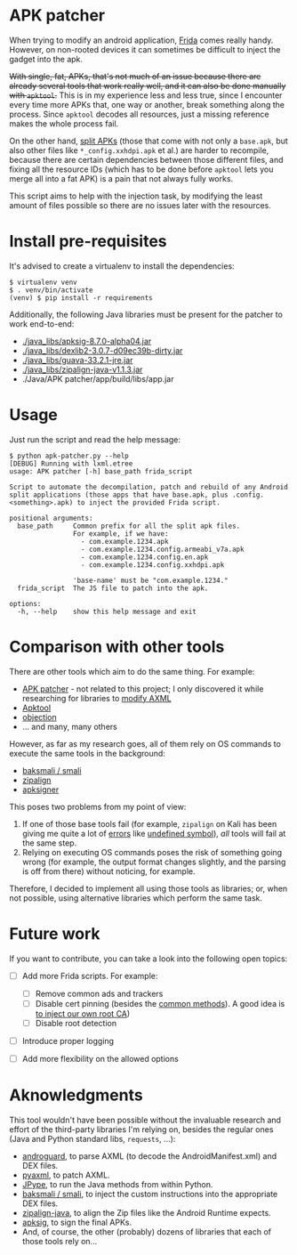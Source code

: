 # APK patcher

When trying to modify an android application, [Frida](frida.re) comes really handy.
However, on non-rooted devices it can sometimes be difficult to inject the gadget into the apk.

~~With single, fat, APKs, that's not much of an issue because there are already several tools that work really well, and it can also be done manually with `apktool`.~~
This is in my experience less and less true, since I encounter every time more APKs that, one way or another, break something along the process.
Since `apktool` decodes all resources, just a missing reference makes the whole process fail.

On the other hand, [split APKs](https://developer.android.com/guide/app-bundle) (those that come with not only a `base.apk`, but also other files like `*_config.xxhdpi.apk` et
al.) are harder to recompile, because there are certain dependencies between those different files, and fixing all the resource IDs (which has to be done before `apktool` lets
you merge all into a fat APK) is a pain that not always fully works.


This script aims to help with the injection task, by modifying the least amount of files possible so there are no issues later with the resources.

# Install pre-requisites

It's advised to create a virtualenv to install the dependencies:
```
$ virtualenv venv
$ . venv/bin/activate
(venv) $ pip install -r requirements
```

Additionally, the following Java libraries must be present for the patcher to work end-to-end:
  - [./java_libs/apksig-8.7.0-alpha04.jar](https://dl.google.com/android/maven2/com/android/tools/build/apksig/8.7.0-alpha04/apksig-8.7.0-alpha04.jar)
  - [./java_libs/dexlib2-3.0.7-d09ec39b-dirty.jar](https://github.com/Foo-Manroot/smali)
  - [./java_libs/guava-33.2.1-jre.jar](https://repo1.maven.org/maven2/com/google/guava/guava/33.2.1-jre/guava-33.2.1-jre.jar)
  - [./java_libs/zipalign-java-v1.1.3.jar](https://jitpack.io/#Iyxan23/zipalign-java/v1.1.3)
  - ./Java/APK patcher/app/build/libs/app.jar

# Usage

Just run the script and read the help message:
```
$ python apk-patcher.py --help
[DEBUG] Running with lxml.etree
usage: APK patcher [-h] base_path frida_script

Script to automate the decompilation, patch and rebuild of any Android split applications (those apps that have base.apk, plus .config.<something>.apk) to inject the provided Frida script.

positional arguments:
  base_path     Common prefix for all the split apk files.
                For example, if we have:
                  - com.example.1234.apk
                  - com.example.1234.config.armeabi_v7a.apk
                  - com.example.1234.config.en.apk
                  - com.example.1234.config.xxhdpi.apk

                'base-name' must be "com.example.1234."
  frida_script  The JS file to patch into the apk.

options:
  -h, --help    show this help message and exit
```

# Comparison with other tools

There are other tools which aim to do the same thing. For example:
  - [APK patcher](https://gitlab.com/MadSquirrels/mobile/apkpatcher) - not related to this project; I only discovered it while researching for libraries to [modify AXML](https://gitlab.com/MadSquirrels/mobile/pyaxml)
  - [Apktool](https://github.com/iBotPeaches/Apktool)
  - [objection](https://github.com/sensepost/objection)
  - ... and many, many others

However, as far as my research goes, all of them rely on OS commands to execute the same tools in the background:
  - [baksmali / smali](https://github.com/google/smali)
  - [zipalign](https://developer.android.com/tools/zipalign)
  - [apksigner](https://developer.android.com/tools/apksigner)


This poses two problems from my point of view:
  1. If one of those base tools fail (for example, `zipalign` on Kali has been giving me quite a lot of [errors](https://github.com/rapid7/metasploit-framework/issues/18301) like [undefined symbol](https://superuser.com/questions/1802392/how-to-fix-error-zipalign-symbol-lookup-error-zipalign-undefined-symbol-zn1)), _all_ tools will fail at the same step.
  2. Relying on executing OS commands poses the risk of something going wrong (for example, the output format changes slightly, and the parsing is off from there) without noticing, for example.

Therefore, I decided to implement all using those tools as libraries; or, when not possible, using alternative libraries which perform the same task.

# Future work

If you want to contribute, you can take a look into the following open topics:
  - [ ] Add more Frida scripts. For example:
    - [ ] Remove common ads and trackers
    - [ ] Disable cert pinning (besides the [common methods](https://codeshare.frida.re/@akabe1/frida-multiple-unpinning/)). A good idea is [to inject our own root CA](https://gitlab.com/MadSquirrels/mobile/apkpatcher/-/blob/8c7d96b8b6f132d628ea7564251f19f1c6172be0/src/apkpatcher/__init__.py#L70))
	- [ ] Disable root detection
  - [ ] Introduce proper logging
  - [ ] Add more flexibility on the allowed options


# Aknowledgments

This tool wouldn't have been possible without the invaluable research and effort of the third-party libraries I'm relying on, besides the regular ones (Java and Python standard libs, `requests`, ...):
  - [androguard](https://androguard.readthedocs.io/en/latest/index.html), to parse AXML (to decode the AndroidManifest.xml) and DEX files.
  - [pyaxml](https://gitlab.com/MadSquirrels/mobile/pyaxml), to patch AXML.
  - [JPype](https://jpype.readthedocs.io/en/latest/), to run the Java methods from within Python.
  - [baksmali / smali](https://github.com/google/smali), to inject the custom instructions into the appropriate DEX files.
  - [zipalign-java](https://github.com/Iyxan23/zipalign-java), to align the Zip files like the Android Runtime expects.
  - [apksig](https://maven.google.com/web/index.html#com.android.tools.build:apksig), to sign the final APKs.
  - And, of course, the other (probably) dozens of libraries that each of those tools rely on...
